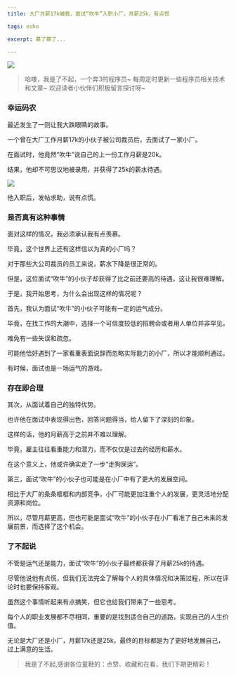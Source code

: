 ```yaml
---
title: 大厂月薪17k被裁，面试“吹牛”入职小厂，月薪25k，有点慌

tags: echo

excerpt: 慕了慕了...

---
```


![](https://navtool.gitee.io/blog/assets/imgs/20230622/062200.png)

> 哈喽，我是了不起，一个奔3的程序员~
>每周定时更新一些程序员相关技术和文章~ 
>欢迎读者小伙伴们积极留言探讨呀~

### 幸运码农

最近发生了一则让我大跌眼睛的故事。

一个曾在大厂工作月薪17k的小伙子被公司裁员后，去面试了一家小厂。

在面试时，他竟然“吹牛”说自己的上一份工作月薪是20k。

结果，他却不可思议地被录用，并获得了25k的薪水待遇。

![](https://navtool.gitee.io/blog/assets/imgs/20230622/062200.png)

他入职后，发帖求助，说有点慌。

### 是否真有这种事情

面对这样的情况，我必须承认我有点羡慕。

毕竟，这个世界上还有这样信以为真的小厂吗？

对于那些大公司裁员的员工来说，薪水下降是很正常的。

但是，这位面试“吹牛”的小伙子却获得了比之前还要高的待遇，这让我很难理解。

于是，我开始思考，为什么会出现这样的情况呢？

首先，我认为面试“吹牛”的小伙子可能有一定的运气成分。

毕竟，在找工作的大潮中，选择一个可信度较低的招聘会或者用人单位并非罕见。

难免有一些失误和疏忽。

可能他恰好遇到了一家看重表面说辞而忽略实际能力的小厂，所以才能顺利通过。

有时候，面试也是一场运气的游戏。


### 存在即合理

其次，从面试着自己的独特优势。

也许他在面试中表现得出色，回答问题得当，给人留下了深刻的印象。

这样的话，他的月薪高于之前并不难以理解。

毕竟，雇主往往看重能力和潜力，而不仅仅是过去的经历和薪水。

在这个意义上，他或许确实走了一步“走狗屎运”。

第三，面试“吹牛”的小伙子也可能是在小厂中有了更大的发展空间。

相比于大厂的条条框框和内部竞争，小厂可能更加注重个人的发展，更灵活地分配资源和岗位。

所以，尽管月薪更高，但也可能是面试“吹牛”的小伙子在小厂看准了自己未来的发展前景，而选择了这个机会。

### 了不起说

不管是运气还是能力，面试“吹牛”的小伙子最终都获得了月薪25k的待遇。

尽管他说他有点慌，但我们无法完全了解每个人的具体情况和决策过程，所以在评论时也要保持客观。

虽然这个事情听起来有点搞笑，但它也给我们带来了一些思考。

每个人的职业发展都不尽相同，重要的是找到适合自己的道路，实现自己的人生价值。

无论是大厂还是小厂，月薪17k还是25k，最终的目标都是为了更好地发展自己，过上满意的生活。

> 我是了不起,感谢各位童鞋的：点赞、收藏和在看，我们下期更精彩！